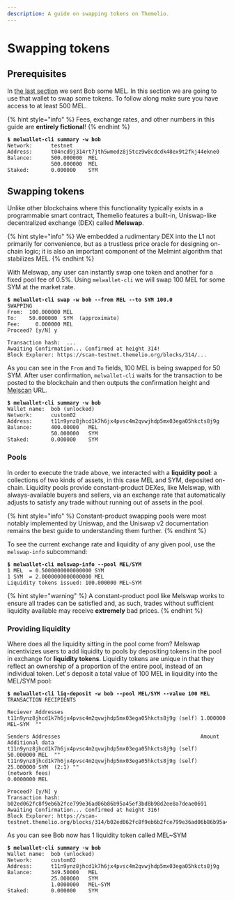 ```yaml
---
description: A guide on swapping tokens on Themelio.
---
```


# Swapping tokens

## Prerequisites

In [the last section](getting-started.md) we sent Bob some MEL. In this section we are going to use that wallet to swap some tokens. To follow along make sure you have access to at least 500 MEL.

{% hint style="info" %}
Fees, exchange rates, and other numbers in this guide are **entirely fictional**!
{% endhint %}

<pre class="language-shell-session"><code class="lang-shell-session"><strong>$ melwallet-cli summary -w bob
</strong>Network:      testnet
Address:      t04ncd9j314rt7jth5wmedz8j5tcz9w8cdcdk48ex9t2fkj44ekne0
Balance:      500.000000  MEL
              500.000000  MEL
Staked:       0.000000    SYM
</code></pre>

## Swapping tokens <a href="#swapping-coins" id="swapping-coins"></a>

Unlike other blockchains where this functionality typically exists in a programmable smart contract, Themelio features a built-in, Uniswap-like decentralized exchange (DEX) called **Melswap**.

{% hint style="info" %}
We embedded a rudimentary DEX into the L1 not primarily for convenience, but as a trustless price oracle for designing on-chain logic; it is also an important component of the Melmint algorithm that stabilizes MEL.
{% endhint %}

With Melswap, any user can instantly swap one token and another for a fixed pool fee of 0.5%. Using `melwallet-cli` we will swap 100 MEL for some SYM at the market rate.

<pre class="language-shell-session"><code class="lang-shell-session"><strong>$ melwallet-cli swap -w bob --from MEL --to SYM 100.0
</strong>SWAPPING
From:  100.000000 MEL
To:    50.000000  SYM  (approximate)
Fee:     0.000000 MEL
Proceed? [y/N] y

Transaction hash:  ...
Awaiting Confirmation... Confirmed at height 314!
Block Explorer: https://scan-testnet.themelio.org/blocks/314/...
</code></pre>

As you can see in the `From` and `To` fields, 100 MEL is being swapped for 50 SYM. After user confirmation, `melwallet-cli` waits for the transaction to be posted to the blockchain and then outputs the confirmation height and [Melscan](https://scan.themelio.org) URL.

<pre class="language-shell-session"><code class="lang-shell-session"><strong>$ melwallet-cli summary -w bob
</strong>Wallet name:  bob (unlocked)
Network:      custom02
Address:      t11n9ynz8jhcd1k7h6jx4pvsc4m2qvwjhdp5mx03ega05hkcts8j9g
Balance:      400.00000   MEL
              50.000000   SYM
Staked:       0.000000    SYM
</code></pre>

### Pools

In order to execute the trade above, we interacted with a **liquidity pool**: a collections of two kinds of assets, in this case MEL and SYM, deposited on-chain. Liquidity pools provide constant-product DEXes, like Melswap, with always-available buyers and sellers, via an exchange rate that automatically adjusts to satisfy any trade without running out of assets in the pool.

{% hint style="info" %}
Constant-product swapping pools were most notably implemented by Uniswap, and the Uniswap v2 documentation remains the best guide to understanding them further.
{% endhint %}

To see the current exchange rate and liquidity of any given pool, use the `melswap-info` subcommand:

<pre class="language-shell-session"><code class="lang-shell-session"><strong>$ melwallet-cli melswap-info --pool MEL/SYM
</strong>1 MEL  = 0.5000000000000000 SYM
1 SYM  = 2.0000000000000000 MEL
Liquidity tokens issued: 100.000000 MEL~SYM
</code></pre>

{% hint style="warning" %}
A constant-product pool like Melswap works to ensure all trades can be satisfied and, as such, trades without sufficient liquidity available may receive **extremely** bad prices.
{% endhint %}

### Providing liquidity

Where does all the liquidity sitting in the pool come from? Melswap incentivizes users to add liquidity to pools by depositing tokens in the pool in exchange for **liquidity tokens**. Liquidity tokens are unique in that they reflect an ownership of a proportion of the entire pool, instead of an individual token. Let's deposit a total value of 100 MEL in liquidity into the MEL/SYM pool:

<pre class="language-shell-session" data-overflow="wrap"><code class="lang-shell-session"><strong>$ melwallet-cli liq-deposit -w bob --pool MEL/SYM --value 100 MEL
</strong>TRANSACTION RECIPIENTS

Reciever Addresses
t11n9ynz8jhcd1k7h6jx4pvsc4m2qvwjhdp5mx03ega05hkcts8j9g (self) 1.000000 MEL~SYM  ""

Senders Addresses                                             Amount          Additional data
t11n9ynz8jhcd1k7h6jx4pvsc4m2qvwjhdp5mx03ega05hkcts8j9g (self) 50.000000 MEL  ""
t11n9ynz8jhcd1k7h6jx4pvsc4m2qvwjhdp5mx03ega05hkcts8j9g (self) 25.000000 SYM  (2:1) ""
(network fees)                                                0.0000000 MEL

Proceed? [y/N] y
Transaction hash:  b02ed062fc8f9eb6b2fce799e36ad06b86b95a45ef3bd8b98d2ee8a7deae0691
Awaiting Confirmation... Confirmed at height 316!
Block Explorer: https://scan-testnet.themelio.org/blocks/314/b02ed062fc8f9eb6b2fce799e36ad06b86b95a45ef3bd8b98d2ee8a7deae0691
</code></pre>

As you can see Bob now has 1 liquidity token called MEL\~SYM

<pre class="language-shell-session"><code class="lang-shell-session"><strong>$ melwallet-cli summary -w bob
</strong>Wallet name:  bob (unlocked)
Network:      custom02
Address:      t11n9ynz8jhcd1k7h6jx4pvsc4m2qvwjhdp5mx03ega05hkcts8j9g
Balance:      349.50000   MEL
              25.000000   SYM
              1.0000000   MEL~SYM
Staked:       0.000000    SYM
</code></pre>



